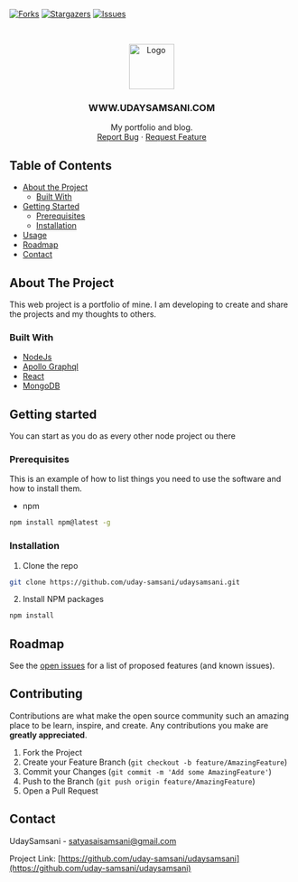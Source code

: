[![Forks][forks-shield]][forks-url]
[![Stargazers][stars-shield]][stars-url]
[![Issues][issues-shield]][issues-url]

<!-- PROJECT LOGO -->
<br />
<p align="center">
  <a href="https://github.com/uday-samsani/udaysamsani">
    <img src="https://github.com/othneildrew/Best-README-Template/blob/master/images/logo.png" alt="Logo" width="80" height="80">
  </a>

  <h3 align="center">WWW.UDAYSAMSANI.COM</h3>

  <p align="center">
    My portfolio and blog.
    <br />
    <a href="https://github.com/uday-samsani/udaysamsani/issues">Report Bug</a>
    ·
    <a href="https://github.com/uday-samsani/udaysamsani/issues">Request Feature</a>
  </p>
</p>

<!-- TABLE OF CONTENTS -->

## Table of Contents

-   [About the Project](#about-the-project)
    -   [Built With](#built-with)
-   [Getting Started](#getting-started)
    -   [Prerequisites](#prerequisites)
    -   [Installation](#installation)
-   [Usage](#usage)
-   [Roadmap](#roadmap)
-   [Contact](#contact)

<!-- ABOUT THE PROJECT -->

## About The Project

<!-- [![Product Name Screen Shot][product-screenshot]](https://example.com) -->

This web project is a portfolio of mine. I am developing to create and share the projects and my thoughts to others.

### Built With

-   [NodeJs]()
-   [Apollo Graphql]()
-   [React]()
-   [MongoDB]()

## Getting started

You can start as you do as every other node project ou there

### Prerequisites

This is an example of how to list things you need to use the software and how to install them.

-   npm

```sh
npm install npm@latest -g
```

### Installation

1. Clone the repo

```sh
git clone https://github.com/uday-samsani/udaysamsani.git
```

2. Install NPM packages

```sh
npm install
```

<!-- ROADMAP -->

## Roadmap

See the [open issues](https://github.com/uday-samsani/udaysamsani/issues) for a list of proposed features (and known issues).

<!-- CONTRIBUTING -->

## Contributing

Contributions are what make the open source community such an amazing place to be learn, inspire, and create. Any contributions you make are **greatly appreciated**.

1. Fork the Project
2. Create your Feature Branch (`git checkout -b feature/AmazingFeature`)
3. Commit your Changes (`git commit -m 'Add some AmazingFeature'`)
4. Push to the Branch (`git push origin feature/AmazingFeature`)
5. Open a Pull Request

<!-- CONTACT -->

## Contact

UdaySamsani - satyasaisamsani@gmail.com

Project Link: [https://github.com/uday-samsani/udaysamsani](https://github.com/uday-samsani/udaysamsani)

<!-- ACKNOWLEDGEMENTS -->
<!--
## Acknowledgements

-   []()
-   []() -->

<!-- MARKDOWN LINKS & IMAGES -->
<!-- https://www.markdownguide.org/basic-syntax/#reference-style-links -->

[forks-shield]: https://img.shields.io/github/forks/othneildrew/Best-README-Template.svg?style=flat-square
[forks-url]: https://github.com/uday-samsani/udaysamsani/network/members
[stars-shield]: https://img.shields.io/github/stars/othneildrew/Best-README-Template.svg?style=flat-square
[stars-url]: https://github.com/uday-samsani/udaysamsani/stargazers
[issues-shield]: https://img.shields.io/github/issues/othneildrew/Best-README-Template.svg?style=flat-square
[issues-url]: https://github.com/uday-samsani/udaysamsani/issues
[license-shield]: https://img.shields.io/github/license/othneildrew/Best-README-Template.svg?style=flat-square
[product-screenshot]: images/screenshot.png
